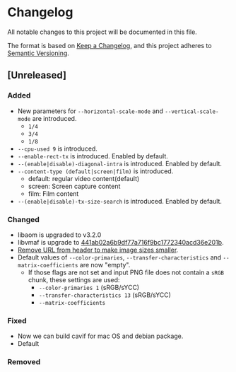 # Changelog
All notable changes to this project will be documented in this file.

The format is based on [Keep a Changelog](https://keepachangelog.com/en/1.0.0/),
and this project adheres to [Semantic Versioning](https://semver.org/spec/v2.0.0.html).

## [Unreleased]

### Added

- New parameters for `--horizontal-scale-mode` and `--vertical-scale-mode` are introduced.
  - `1/4`
  - `3/4`
  - `1/8`
- `--cpu-used 9` is introduced.
- `--enable-rect-tx` is introduced. Enabled by default.
- `--(enable|disable)-diagonal-intra` is introduced. Enabled by default.
- `--content-type (default|screen|film)` is introduced.
  - default: regular video content(default)
  - screen: Screen capture content
  - film: Film content
- `--(enable|disable)-tx-size-search` is introduced. Enabled by default.

### Changed
- libaom is upgraded to v3.2.0
- libvmaf is upgrade to [441ab02a6b9df77a716f9bc1772340acd36e201b](https://github.com/Netflix/vmaf/tree/441ab02a6b9df77a716f9bc1772340acd36e201b).
- [Remove URL from header to make image sizes smaller](https://github.com/link-u/cavif/pull/56).
- Default values of `--color-primaries`, `--transfer-characteristics` and `--matrix-coefficients` are now "empty".
  - If those flags are not set and input PNG file does not contain a `sRGB` chunk, these settings are used:
    - `--color-primaries 1` (sRGB/sYCC)
    - `--transfer-characteristics 13` (sRGB/sYCC)
    - `--matrix-coefficients`

### Fixed

- Now we can build cavif for mac OS and debian package.
- Default

### Removed
